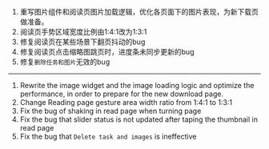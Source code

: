 1. 重写图片组件和阅读页图片加载逻辑，优化各页面下的图片表现，为新下载页做准备。
2. 阅读页手势区域宽度比例由1:4:1改为1:3:1
3. 修复阅读页在某些场景下翻页抖动的bug
4. 修复阅读页点击缩略图跳页时，进度条未同步更新的bug
5. 修复`删除任务和图片`无效的bug

------------------------------------------------------------------------------------------

1. Rewrite the image widget and the image loading logic and optimize the performance, in order to prepare for the new download page.
2. Change Reading page gesture area width ratio from 1:4:1 to 1:3:1
3. Fix the bug of shaking in read page when turning page
4. Fix the bug that slider status is not updated after taping the thumbnail in read page
5. Fix the bug that `Delete task and images` is ineffective